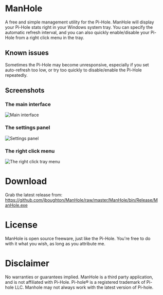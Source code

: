 # ManHole
A free and simple management utility for the Pi-Hole. ManHole will display your Pi-Hole stats right in your Windows system tray. You can specify the automatic refresh interval, and you can also quickly enable/disable your Pi-Hole from a right click menu in the tray.

## Known issues
Sometimes the Pi-Hole may become unresponsive, especially if you set auto-refresh too low, or try too quickly to disable/enable the Pi-Hole repeatedly.

## Screenshots

### The main interface
![Main interface](https://i.imgur.com/V475F5U.png)

### The settings panel
![Settings panel](https://i.imgur.com/FLw1f5G.png)

### The right click menu
![The right click tray menu](https://i.imgur.com/KnpxYj4.png)

# Download
Grab the latest release from: https://github.com/jboughton/ManHole/raw/master/ManHole/bin/Release/ManHole.exe

# License
ManHole is open source freeware, just like the Pi-Hole. You're free to do with it what you wish, as long as you attribute me. 

# Disclaimer
No warranties or guarantees implied. ManHole is a third party application, and is not affiliated with Pi-Hole. Pi-hole® is a registered trademark of Pi-hole LLC. Manhole may not always work with the latest version of Pi-hole.
